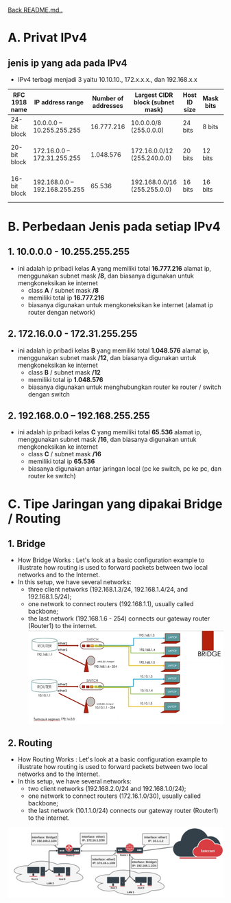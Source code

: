 <a href="00 - README.md">Back README.md..</a>

# **A. Privat IPv4**
## jenis ip yang ada pada IPv4
- IPv4 terbagi menjadi 3 yaitu 10.10.10., 172.x.x.x., dan 192.168.x.x

| RFC 1918 name | IP address range | Number of addresses | Largest CIDR block (subnet mask) |Host ID size | Mask bits | Classful description |
|--- | --- | --- | --- | --- | --- | --- |
| 24-bit block | 10.0.0.0 – 10.255.255.255 | 16.777.216 | 10.0.0.0/8 (255.0.0.0) | 24 bits | 8 bits |single class A network |
20-bit block | 172.16.0.0 – 172.31.255.255 | 1.048.576 | 172.16.0.0/12 (255.240.0.0) | 20 bits | 12 bits | 16 contiguous class B networks |
16-bit block | 192.168.0.0 – 192.168.255.255 | 65.536 |	192.168.0.0/16 (255.255.0.0) | 16 bits | 16 bits | 256 contiguous class C networks |

# **B. Perbedaan Jenis pada setiap IPv4**
## 1. 10.0.0.0 - 10.255.255.255
- ini adalah ip pribadi kelas **A** yang memiliki total **16.777.216** alamat ip, menggunakan subnet mask **/8**, dan biasanya digunakan untuk mengkoneksikan ke internet
  - class **A** / subnet mask **/8**
  - memiliki total ip **16.777.216**
  - biasanya digunakan untuk mengkoneksikan ke internet (alamat ip router dengan network)

## 2. 172.16.0.0 - 172.31.255.255
- ini adalah ip pribadi kelas **B** yang memiliki total **1.048.576** alamat ip, menggunakan subnet mask **/12**, dan biasanya digunakan untuk mengkoneksikan ke internet
  - class **B** / subnet mask **/12**
  - memiliki total ip **1.048.576**
  - biasanya digunakan untuk menghubungkan router ke router / switch dengan switch

## 2. 192.168.0.0 – 192.168.255.255
- ini adalah ip pribadi kelas **C** yang memiliki total **65.536** alamat ip, menggunakan subnet mask **/16**, dan biasanya digunakan untuk mengkoneksikan ke internet
  - class **C** / subnet mask **/16**
  - memiliki total ip **65.536**
  - biasanya digunakan antar jaringan local (pc ke switch, pc ke pc, dan router ke switch)
  
# **C. Tipe Jaringan yang dipakai Bridge / Routing**
## 1. Bridge
- How Bridge Works : Let's look at a basic configuration example to illustrate how routing is used to forward packets between two local networks and to the Internet.
- In this setup, we have several networks:
  - three client networks (192.168.1.3/24, 192.168.1.4/24, and 192.168.1.5/24);
  - one network to connect routers (192.168.1.1), usually called backbone;
  - the last network (192.168.1.6 - 254) connects our gateway router (Router1) to the internet. 
[![IPv4 Routing](../../notes%20cisco/image/IPv4-Bridge.jpg)]()

## 2. Routing
- How Routing Works : Let's look at a basic configuration example to illustrate how routing is used to forward packets between two local networks and to the Internet.
- In this setup, we have several networks:
  - two client networks (192.168.2.0/24 and 192.168.1.0/24);
  - one network to connect routers (172.16.1.0/30), usually called backbone;
  - the last network (10.1.1.0/24) connects our gateway router (Router1) to the internet. 

[![IPv4 Routing](../../notes%20cisco/image/IPv4%20-%20Routing.jpg)]()